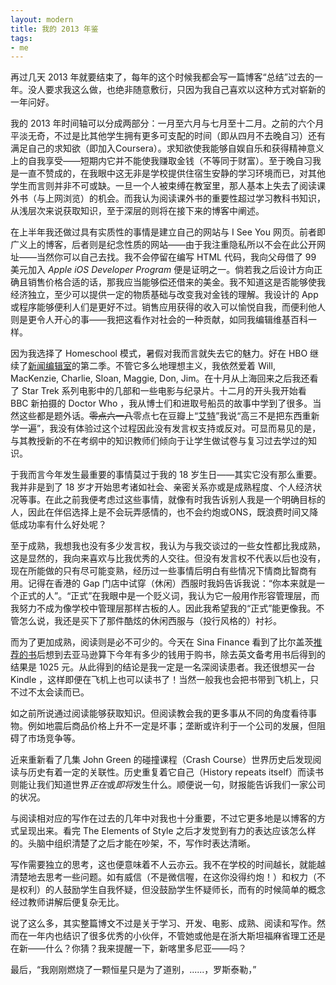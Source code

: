 ```yaml
---
layout: modern
title: 我的 2013 年鉴
tags:
- me
---
```


再过几天 2013 年就要结束了，每年的这个时候我都会写一篇博客“总结”过去的一年。没人要求我这么做，也绝非随意敷衍，只因为我自己喜欢以这种方式对崭新的一年问好。

我的 2013 年时间轴可以分成两部分：一月至六月与七月至十二月。之前的六个月平淡无奇，不过是比其他学生拥有更多可支配的时间（即从四月不去晚自习）还有满足自己的求知欲（即加入Coursera）。求知欲使我能够自娱自乐和获得精神意义上的自我享受——短期内它并不能使我赚取金钱（不等同于财富）。至于晚自习我是一直不赞成的，在我眼中这无非是学校提供住宿生安静的学习环境而已，对其他学生而言则并非不可或缺。一旦一个人被束缚在教室里，那人基本上失去了阅读课外书（与上网浏览）的机会。而我认为阅读课外书的重要性超过学习教科书知识，从浅层次来说获取知识，至于深层的则将在接下来的博客中阐述。

在上半年我还做过具有实质性的事情是建立自己的网站与 I See You 网页。前者即广义上的博客，后者则是纪念性质的网站——由于我注重隐私所以不会在此公开网址——当然你可以自己去找。我不会停留在编写 HTML 代码，我向父母借了 99 美元加入 *Apple iOS Developer Program* 便是证明之一。倘若我之后设计方向正确且销售价格合适的话，那我应当能够偿还借来的美金。我不知道这是否能够使我经济独立，至少可以提供一定的物质基础与改变我对金钱的理解。我设计的 App 或程序能够便利人们是更好不过。销售应用获得的收入可以愉悦自我，而便利他人则是更令人开心的事——我把这看作对社会的一种贡献，如同我编辑维基百科一样。

因为我选择了 Homeschool 模式，暑假对我而言就失去它的魅力。好在 HBO 继续了[新闻编辑室](http://en.wikipedia.org/wiki/The_Newsroom_%28U.S._TV_series%29)的第二季。不管它多么地理想主义，我依然爱着 Will, MacKenzie, Charlie, Sloan, Maggie, Don, Jim。在十月从上海回来之后我还看了 Star Trek 系列电影中的几部和一些电影与纪录片。十二月的开头我开始看 BBC 新拍摄的 Doctor Who ，我从博士们和进取号船员的故事中学到了很多。当然这些都是题外话。<s>零点六一八</s>零点七在豆瓣上“[艾特](http://www.douban.com/note/308035187/)”我说“高三不是把东西重新学一遍”，我没有体验过这个过程因此没有发言权支持或反对。可显而易见的是，与其教授新的不在考纲中的知识教师们倾向于让学生做试卷与复习过去学过的知识。

于我而言今年发生最重要的事情莫过于我的 18 岁生日——其实它没有那么重要。我并非是到了 18 岁才开始思考诸如社会、亲密关系亦或是成熟程度、个人经济状况等事。在此之前我便考虑过这些事情，就像有时我告诉别人我是一个明确目标的人，因此在伴侣选择上是不会玩弄感情的，也不会约炮或ONS，既浪费时间又降低成功率有什么好处呢？

至于成熟，我想我也没有多少发言权，我认为与我交谈过的一些女性都比我成熟，这是显然的，我向来喜欢与比我优秀的人交往。但没有发言权不代表以后也没有，现在所能做的只有尽可能变熟，经历过一些事情后明白有些情况下情商比智商有用。记得在香港的 Gap 门店中试穿（休闲）西服时我妈告诉我说：“你本来就是一个正式的人”。“正式”在我眼中是一个贬义词，我认为它一般用作形容管理层，而我努力不成为像学校中管理层那样古板的人。因此我希望我的“正式”能更像我。不管怎么说，我还是买下了那件酷炫的休闲西服与（投行风格的）衬衫。

而为了更加成熟，阅读则是必不可少的。今天在 Sina Finance 看到了比尔盖茨[推荐的书](http://www.thegatesnotes.com/RSS)后想到去亚马逊算下今年有多少的钱用于购书，除去英文备考用书后得到的结果是 1025 元。从此得到的结论是我一定是一名深阅读患者。我还很想买一台 Kindle ，这样即便在飞机上也可以读书了！当然一般我也会把书带到飞机上，只不过不太会读而已。

如之前所说通过阅读能够获取知识。但阅读教会我的更多事从不同的角度看待事物。例如地震后商品价格上升不一定是坏事；垄断或许利于一个公司的发展，但阻碍了市场竞争等。

近来重新看了几集 John Green 的碰撞课程（Crash Course）世界历史后发现阅读与历史有着一定的关联性。历史重复着它自己（History repeats itself）而读书则能让我们知道世界*正在*或*即将*发生什么。顺便说一句，财报能告诉我们一家公司的状况。

与阅读相对应的写作在过去的几年中对我也十分重要，不过它更多地是以博客的方式呈现出来。看完 The Elements of Style 之后才发觉到有力的表达应该怎么样的。头脑中组织清楚了之后才能在吵架，不，写作时表达清晰。

写作需要独立的思考，这也便意味着不人云亦云。我不在学校的时间越长，就能越清楚地去思考一些问题。如有威信（不是微信喔，在这你没得约炮！）和权力（不是权利）的人鼓励学生自我怀疑，但没鼓励学生怀疑师长，而有的时候简单的概念经过教师讲解后便复杂无比。

说了这么多，其实整篇博文不过是关于学习、开发、电影、成熟、阅读和写作。然而在一年内也结识了很多优秀的小伙伴，不管她或他是在浙大斯坦福麻省理工还是在新——什么？你猜？我来提醒一下，新喀里多尼亚——吗？

最后，“我刚刚燃烧了一颗恒星只是为了道别，......，罗斯泰勒，”